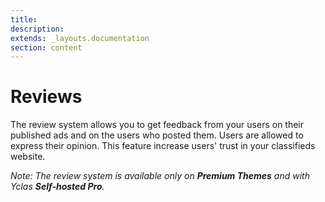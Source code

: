 ```yaml
---
title:
description:
extends: _layouts.documentation
section: content
---
```


# Reviews

The review system allows you to get feedback from your users on their published ads and on the users who posted them. Users are allowed to express their opinion. This feature increase users' trust in your classifieds website.

*Note: The review system  is available only on **Premium Themes** and with Yclas **Self-hosted Pro**.*
